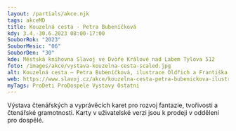 ```yaml
---
layout: /partials/akce.njk
tags: akceMD
title: Kouzelná cesta - Petra Bubeníčková
kdy: 3.4.-30.6.2023 08:00-17:00
SouborRok: "2023"
SouborMesic: "06"
SouborDen: "30"
kde: Městská knihovna Slavoj ve Dvoře Králové nad Labem Tylova 512
foto: /images/akce/vystava-kouzelna-cesta-scaled.jpg
alt: Kouzelná cesta – Petra Bubeníčková, ilustrace Oldřich a Františka Jelenovi
web: https://www.slavoj.cz/akce/kouzelna-cesta-petra-bubenickova-ilustrace-oldrich-a-frantiska-jelenovi/
myTags: ProDeti ProDospele Vystavy Ostatni
---
```

<!--StartFragment-->

Výstava čtenářských a vyprávěcích karet pro rozvoj fantazie, tvořivosti a čtenářské gramotnosti. Karty v uživatelské verzi jsou k prodeji v oddělení pro dospělé.

<!--EndFragment-->